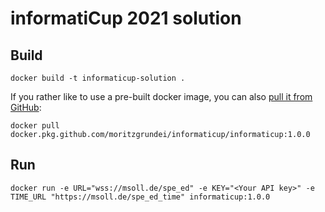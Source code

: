 # informatiCup 2021 solution

## Build

```
docker build -t informaticup-solution .
```

If you rather like to use a pre-built docker image, you can also [pull it from GitHub](https://github.com/MoritzGrundei/Informaticup/packages/577035):

```
docker pull docker.pkg.github.com/moritzgrundei/informaticup/informaticup:1.0.0
```

## Run

```
docker run -e URL="wss://msoll.de/spe_ed" -e KEY="<Your API key>" -e TIME_URL "https://msoll.de/spe_ed_time" informaticup:1.0.0
```
